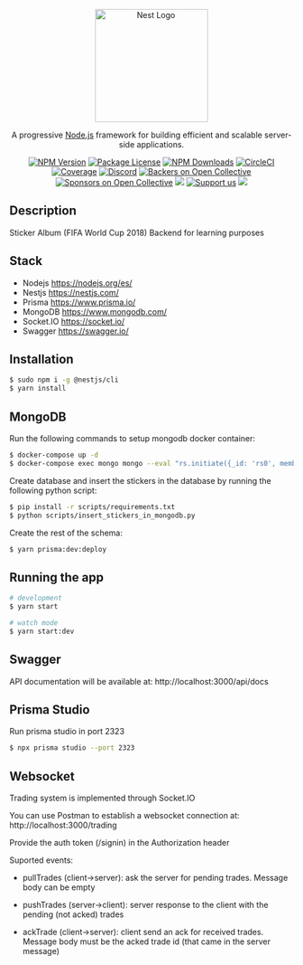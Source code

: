 <p align="center">
  <a href="http://nestjs.com/" target="blank"><img src="https://nestjs.com/img/logo-small.svg" width="200" alt="Nest Logo" /></a>
</p>

[circleci-image]: https://img.shields.io/circleci/build/github/nestjs/nest/master?token=abc123def456
[circleci-url]: https://circleci.com/gh/nestjs/nest

  <p align="center">A progressive <a href="http://nodejs.org" target="_blank">Node.js</a> framework for building efficient and scalable server-side applications.</p>
    <p align="center">
<a href="https://www.npmjs.com/~nestjscore" target="_blank"><img src="https://img.shields.io/npm/v/@nestjs/core.svg" alt="NPM Version" /></a>
<a href="https://www.npmjs.com/~nestjscore" target="_blank"><img src="https://img.shields.io/npm/l/@nestjs/core.svg" alt="Package License" /></a>
<a href="https://www.npmjs.com/~nestjscore" target="_blank"><img src="https://img.shields.io/npm/dm/@nestjs/common.svg" alt="NPM Downloads" /></a>
<a href="https://circleci.com/gh/nestjs/nest" target="_blank"><img src="https://img.shields.io/circleci/build/github/nestjs/nest/master" alt="CircleCI" /></a>
<a href="https://coveralls.io/github/nestjs/nest?branch=master" target="_blank"><img src="https://coveralls.io/repos/github/nestjs/nest/badge.svg?branch=master#9" alt="Coverage" /></a>
<a href="https://discord.gg/G7Qnnhy" target="_blank"><img src="https://img.shields.io/badge/discord-online-brightgreen.svg" alt="Discord"/></a>
<a href="https://opencollective.com/nest#backer" target="_blank"><img src="https://opencollective.com/nest/backers/badge.svg" alt="Backers on Open Collective" /></a>
<a href="https://opencollective.com/nest#sponsor" target="_blank"><img src="https://opencollective.com/nest/sponsors/badge.svg" alt="Sponsors on Open Collective" /></a>
  <a href="https://paypal.me/kamilmysliwiec" target="_blank"><img src="https://img.shields.io/badge/Donate-PayPal-ff3f59.svg"/></a>
    <a href="https://opencollective.com/nest#sponsor"  target="_blank"><img src="https://img.shields.io/badge/Support%20us-Open%20Collective-41B883.svg" alt="Support us"></a>
  <a href="https://twitter.com/nestframework" target="_blank"><img src="https://img.shields.io/twitter/follow/nestframework.svg?style=social&label=Follow"></a>
</p>

## Description

Sticker Album (FIFA World Cup 2018) Backend for learning purposes

## Stack

* Nodejs https://nodejs.org/es/
* Nestjs https://nestjs.com/
* Prisma https://www.prisma.io/
* MongoDB https://www.mongodb.com/
* Socket.IO https://socket.io/
* Swagger https://swagger.io/

## Installation

```bash
$ sudo npm i -g @nestjs/cli
$ yarn install
```

## MongoDB

Run the following commands to setup mongodb docker container:

```bash
$ docker-compose up -d
$ docker-compose exec mongo mongo --eval "rs.initiate({_id: 'rs0', members: [{_id: 0, host: 'localhost:27017'}]});"
```

Create database and insert the stickers in the database by running the following python script:

```bash
$ pip install -r scripts/requirements.txt
$ python scripts/insert_stickers_in_mongodb.py
```

Create the rest of the schema:

```bash
$ yarn prisma:dev:deploy
```

## Running the app

```bash
# development
$ yarn start

# watch mode
$ yarn start:dev
```

## Swagger

API documentation will be available at: http://localhost:3000/api/docs

## Prisma Studio

Run prisma studio in port 2323

```bash
$ npx prisma studio --port 2323
```

## Websocket

Trading system is implemented through Socket.IO

You can use Postman to establish a websocket connection at: http://localhost:3000/trading

Provide the auth token (/signin) in the Authorization header

Suported events:

* pullTrades (client->server): ask the server for pending trades. Message body can be empty

* pushTrades (server->client): server response to the client with the pending (not acked) trades

* ackTrade (client->server): client send an ack for received trades. Message body must be the acked trade id (that came in the server message)